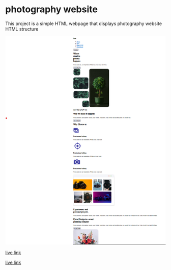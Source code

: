 # photography website

This project is a simple HTML webpage that displays photography website HTML structure

![overview-image ](./assets/photography.png)

[live link](https://company-landing-pagee.netlify.app/)

[live link](https://photographyy-websitee.netlify.app/)
